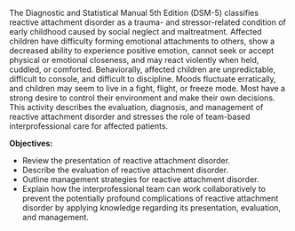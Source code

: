 The Diagnostic and Statistical Manual 5th Edition (DSM-5) classifies reactive attachment disorder as a trauma- and stressor-related condition of early childhood caused by social neglect and maltreatment. Affected children have difficulty forming emotional attachments to others, show a decreased ability to experience positive emotion, cannot seek or accept physical or emotional closeness, and may react violently when held, cuddled, or comforted. Behaviorally, affected children are unpredictable, difficult to console, and difficult to discipline. Moods fluctuate erratically, and children may seem to live in a fight, flight, or freeze mode. Most have a strong desire to control their environment and make their own decisions. This activity describes the evaluation, diagnosis, and management of reactive attachment disorder and stresses the role of team-based interprofessional care for affected patients.

**Objectives:**
- Review the presentation of reactive attachment disorder.
- Describe the evaluation of reactive attachment disorder.
- Outline management strategies for reactive attachment disorder.
- Explain how the interprofessional team can work collaboratively to prevent the potentially profound complications of reactive attachment disorder by applying knowledge regarding its presentation, evaluation, and management.